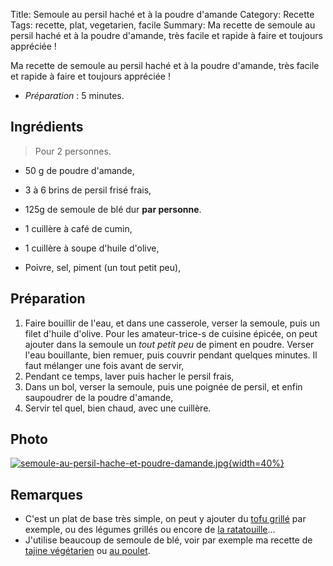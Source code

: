 Title: Semoule au persil haché et à la poudre d'amande
Category: Recette
Tags: recette, plat, vegetarien, facile
Summary: Ma recette de semoule au persil haché et à la poudre d'amande, très facile et rapide à faire et toujours appréciée !

Ma recette de semoule au persil haché et à la poudre d'amande, très facile et rapide à faire et toujours appréciée !

- *Préparation* : 5 minutes.

## Ingrédients
> Pour 2 personnes.

- 50 g de poudre d'amande,
- 3 à 6 brins de persil frisé frais,
- 125g de semoule de blé dur **par personne**.

- 1 cuillère à café de cumin,
- 1 cuillère à soupe d'huile d'olive,
- Poivre, sel, piment (un tout petit peu),

## Préparation

1. Faire bouillir de l'eau, et dans une casserole, verser la semoule, puis un filet d'huile d'olive. Pour les amateur-trice-s de cuisine épicée, on peut ajouter dans la semoule un *tout petit peu* de piment en poudre. Verser l'eau bouillante, bien remuer, puis couvrir pendant quelques minutes. Il faut mélanger une fois avant de servir,
2. Pendant ce temps, laver puis hacher le persil frais,
3. Dans un bol, verser la semoule, puis une poignée de persil, et enfin saupoudrer de la poudre d'amande,
4. Servir tel quel, bien chaud, avec une cuillère.

## Photo
[![semoule-au-persil-hache-et-poudre-damande.jpg]({static}images/semoule-au-persil-hache-et-poudre-damande.jpg){width=40%}]({static}images/semoule-au-persil-hache-et-poudre-damande.jpg)

## Remarques
- C'est un plat de base très simple, on peut y ajouter du [tofu grillé](tofu-grille-et-ses-petits-legumes.html) par exemple, ou des légumes grillés ou encore de [la ratatouille](ratatouille-provencale.html)…
- J'utilise beaucoup de semoule de blé, voir par exemple ma recette de [tajine végétarien](tajine-vegetarien-a-labricot-et-aux-pruneaux.html) ou [au poulet](tajine-de-poulet-a-labricot.html).
